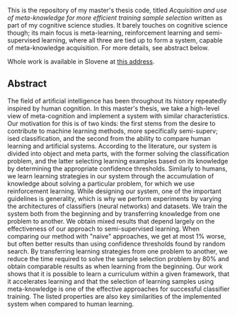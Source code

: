 This is the repository of my master's thesis code, titled *Acquisition and use of meta-knowledge for more efficient training sample selection* written as part of my cognitive science studies. It barely touches on cognitive science though; its main focus is meta-learning, reinforcement learning and semi-supervised learning, where all three are tied up to form a system, capable of meta-knowledge acquisition. For more details, see abstract below.

Whole work is available in Slovene at [this address](TBA).

## Abstract

The field of artificial intelligence has been throughout its history repeatedly inspired by human cognition. In this master's thesis, we take a high-level view of meta-cognition and implement a system with similar characteristics. Our motivation for this is of two kinds: the first stems from the desire to contribute to machine learning methods, more specifically semi-superv; ised classification, and the second from the ability to compare human learning and artificial systems. According to the literature, our system is divided into object and meta parts, with the former solving the classification problem, and the latter selecting learning examples based on its knowledge by determining the appropriate confidence thresholds. Similarly to humans, we learn learning strategies in our system through the accumulation of knowledge about solving a particular problem, for which we use reinforcement learning. While designing our system, one of the important guidelines is generality, which is why we perform experiments by varying the architectures of classifiers (neural networks) and datasets. We train the system both from the beginning and by transferring knowledge from one problem to another. We obtain mixed results that depend largely on the effectiveness of our approach to semi-supervised learning. When comparing our method with "naive" approaches, we get at most 1% worse, but often better results than using confidence thresholds found by random search. By transferring learning strategies from one problem to another, we reduce the time required to solve the sample selection problem by 80% and obtain comparable results as when learning from the beginning. Our work shows that it is possible to learn a curriculum within a given framework, that it accelerates learning and that the selection of learning samples using meta-knowledge is one of the effective approaches for successful classifier training. The listed properties are also key similarities of the implemented system when compared to human learning.

